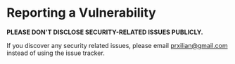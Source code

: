 # Reporting a Vulnerability

**PLEASE DON'T DISCLOSE SECURITY-RELATED ISSUES PUBLICLY.**

If you discover any security related issues, please email prxilian@gmail.com instead of using the issue tracker.
